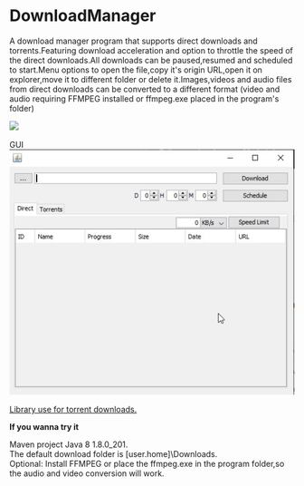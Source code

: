 # DownloadManager  
A download manager program that supports direct downloads and torrents.Featuring download acceleration and option to throttle the speed of the direct downloads.All downloads can be paused,resumed and scheduled to start.Menu options to open the file,copy it's origin URL,open it on explorer,move it to different folder or delete it.Images,videos and audio files from direct downloads can be converted to a different format (video and audio requiring FFMPEG installed or ffmpeg.exe placed in the program's folder) 

![](demo1.gif)

GUI  
![](GUI_2.jpg)  
  
[Library use for torrent downloads.](https://github.com/atomashpolskiy/bt)  

**If you wanna try it**  

Maven project Java 8 1.8.0_201.  
The default download folder is [user.home]\Downloads.   
Optional: Install FFMPEG or place the ffmpeg.exe in the program folder,so the audio and video conversion will work.
